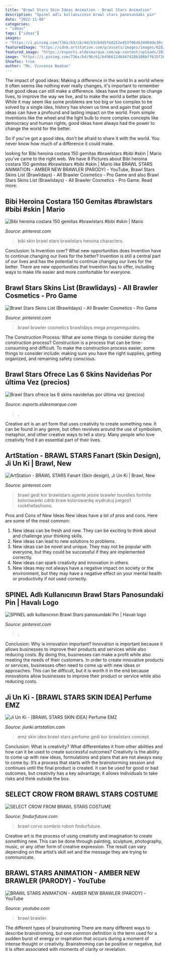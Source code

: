 ```yaml
---
title: "Brawl Stars Skin Ideas Animation - Brawl Stars Animation"
description: "Spinel adlı kullanıcının brawl stars panosundaki pin"
date: "2022-11-08"
categories:
- "ideas"
tags: ["ideas"]
images:
- "https://i.pinimg.com/736x/b3/cb/4d/b3cb4d5fe8252e453f06d634969de30c.jpg"
featuredImage: "https://cdnb.artstation.com/p/assets/images/images/028/957/677/medium/ji-un-ki-emz.jpg?1596030314"
featured_image: "https://esports.eldesmarque.com/wp-content/uploads/2020/12/Brawlidad-681x328.jpg"
image: "https://i.pinimg.com/736x/b4/96/61/b49661246447428b106bff635f266770.jpg"
ShowToc: true
author: "Ms. Vincenza Beahan"
---
```



The impact of good ideas: Making a difference in the world
In a world where it often seems like nothing ever really changes, it's important to remember that good ideas can still make a difference. Ideas have the power to change lives, to improve the way we live, and to make the world a better place.
While it may seem like some problems are too big or too complex to be solved by a single idea, history has shown us time and again that good ideas can have a profound and lasting impact on the world. From simple inventions like the wheel and the light bulb to more complex concepts like democracy and human rights, good ideas have always had the power to change the world for the better.

So if you've got a good idea, don't be afraid to share it with the world. You never know how much of a difference it could make.

	

		
looking for Bibi heroina costara 150 gemitas #brawlstars #bibi #skin | Mario you've came to the right web. We have 8 Pictures about Bibi heroina costara 150 gemitas #brawlstars #bibi #skin | Mario like BRAWL STARS ANIMATION - AMBER NEW BRAWLER (PARODY) - YouTube, Brawl Stars Skins List (Brawlidays) - All Brawler Cosmetics - Pro Game and also Brawl Stars Skins List (Brawlidays) - All Brawler Cosmetics - Pro Game. Read more:
		
    
## Bibi Heroina Costara 150 Gemitas #brawlstars #bibi #skin | Mario

<img loading=lazy src="https://i.pinimg.com/736x/8b/1f/24/8b1f249d4a5400decf8ab5b92086b5b9.jpg" onerror="this.onerror=null;this.src='https://tse3.mm.bing.net/th?id=OIP.GNPrWaPCwoFBIb9pfPQ4sQHaI_&amp;pid=15.1';" alt="Bibi heroina costara 150 gemitas #brawlstars #bibi #skin | Mario">

_Source: pinterest.com_

>bibi skin brawl stars brawlstars heroina characters. 

	

Conclusion: Is Invention over? What new opportunities does Invention have to continue changing our lives for the better?
Invention is still a central part of our lives and has the potential to continue changing our lives for the better. There are new opportunities that Invention has to offer, including ways to make life easier and more comfortable for everyone.

    
## Brawl Stars Skins List (Brawlidays) - All Brawler Cosmetics - Pro Game

<img loading=lazy src="https://i.pinimg.com/736x/b4/96/61/b49661246447428b106bff635f266770.jpg" onerror="this.onerror=null;this.src='https://tse3.mm.bing.net/th?id=OIP.BwQ0-2ggilNu555RLA8-swHaHa&amp;pid=15.1';" alt="Brawl Stars Skins List (Brawlidays) - All Brawler Cosmetics - Pro Game">

_Source: pinterest.com_

>brawl brawler cosmetics brawlidays mega progameguides. 

	

The Construction Process: What are some things to consider during the construction process?
Construction is a process that can be time-consuming and difficult. To make the construction process easier, some things to consider include: making sure you have the right supplies, getting organized, and remaining safety conscious.

    
## Brawl Stars Ofrece Las 6 Skins Navideñas Por última Vez (precios)

<img loading=lazy src="https://esports.eldesmarque.com/wp-content/uploads/2020/12/Brawlidad-681x328.jpg" onerror="this.onerror=null;this.src='https://tse4.mm.bing.net/th?id=OIP.12rzN-oOyuaNB52_64PrKAHaDk&amp;pid=15.1';" alt="Brawl Stars ofrece las 6 skins navideñas por última vez (precios)">

_Source: esports.eldesmarque.com_

>. 

	

Creative art is an art form that uses creativity to create something new. It can be found in any genre, but often revolves around the use of symbolism, metaphor, and other creative ways to tell a story. Many people who love creativity find it an essential part of their lives.

    
## ArtStation - BRAWL STARS Fanart (Skin Design), Ji Un Ki | Brawl, New

<img loading=lazy src="https://i.pinimg.com/736x/2b/0e/5d/2b0e5d6fc56916a043694d6dbc4457f9.jpg" onerror="this.onerror=null;this.src='https://tse3.mm.bing.net/th?id=OIP.eZgRdRTVyZE7I0KDika_7AHaHa&amp;pid=15.1';" alt="ArtStation - BRAWL STARS Fanart (Skin design), Ji Un Ki | Brawl, New">

_Source: pinterest.com_

>brawl gedi kor brawlstars agente jessie brawler tourelles fortnite kolorowanki cdnb braw kolorowankę wydrukuj juegos1 rockthefashions. 

	

Pros and Cons of New Ideas
New ideas have a lot of pros and cons. Here are some of the most common:
1. New ideas can be fresh and new. They can be exciting to think about and challenge your thinking skills.
2. New ideas can lead to new solutions to problems.
3. New ideas can be novel and unique. They may not be popular with everyone, but they could be successful if they are implemented correctly.
4. New ideas can spark creativity and innovation in others.
5. New ideas may not always have a negative impact on society or the environment, but they may have a negative effect on your mental health or productivity if not used correctly.

    
## SPINEL Adlı Kullanıcının Brawl Stars Panosundaki Pin | Havalı Logo

<img loading=lazy src="https://i.pinimg.com/736x/b3/cb/4d/b3cb4d5fe8252e453f06d634969de30c.jpg" onerror="this.onerror=null;this.src='https://tse4.mm.bing.net/th?id=OIP.BOuznMzCRD7EGroh9MZE9QHaJ3&amp;pid=15.1';" alt="SPINEL adlı kullanıcının Brawl Stars panosundaki Pin | Havalı logo">

_Source: pinterest.com_

>. 

	

Conclusion: Why is innovation important?
Innovation is important because it allows businesses to improve their products and services while also reducing costs. By doing this, businesses can make a profit while also meeting the needs of their customers. In order to create innovative products or services, businesses often need to come up with new ideas or approaches. This can be difficult, but it is worth it in the end because innovations allow businesses to improve their product or service while also reducing costs.

    
## Ji Un Ki - [BRAWL STARS SKIN IDEA] Perfume EMZ

<img loading=lazy src="https://cdnb.artstation.com/p/assets/images/images/028/957/677/medium/ji-un-ki-emz.jpg?1596030314" onerror="this.onerror=null;this.src='https://tse3.mm.bing.net/th?id=OIP.IDSxXEz4Hch6IocWCjEKjQHaHa&amp;pid=15.1';" alt="Ji Un Ki - [BRAWL STARS SKIN IDEA] Perfume EMZ">

_Source: jiunki.artstation.com_

>emz skin idea brawl stars perfume gedi kor brawlstars concept. 

	

Conclusion: What is creativity? What differentiates it from other abilities and how can it be used to create successful outcomes?
Creativity is the ability to come up with new ideas, formulations and plans that are not always easy to come by. It’s a process that starts with the brainstorming session and continues until the final product is created. It can be used for good or bad outcomes, but creativity has a key advantage; it allows individuals to take risks and think outside the box.

    
## SELECT CROW FROM BRAWL STARS COSTUME

<img loading=lazy src="http://www.findurfuture.com/wp-content/uploads/2020/11/Crow-Brawl-Stars-Costume.gif" onerror="this.onerror=null;this.src='https://tse4.mm.bing.net/th?id=OIP.raVADiYf1RJx07SnLX43SAHaEH&amp;pid=15.1';" alt="SELECT CROW FROM BRAWL STARS COSTUME">

_Source: findurfuture.com_

>brawl corvo sombrio robon findurfuture. 

	

Creative art is the process of using creativity and imagination to create something new. This can be done through painting, sculpture, photography, music, or any other form of creative expression. The result can vary depending on the artist’s skill set and the message they are trying to communicate.

    
## BRAWL STARS ANIMATION - AMBER NEW BRAWLER (PARODY) - YouTube

<img loading=lazy src="https://i.ytimg.com/vi/SOPYDylXgJM/maxresdefault.jpg" onerror="this.onerror=null;this.src='https://tse3.mm.bing.net/th?id=OIP.cJ5HfvidV7NXQgF0wc90FAHaEK&amp;pid=15.1';" alt="BRAWL STARS ANIMATION - AMBER NEW BRAWLER (PARODY) - YouTube">

_Source: youtube.com_

>brawl brawler. 

	

The different types of brainstroming
There are many different ways to describe brainstroming, but one common definition is the term used for a sudden burst of energy or inspiration that occurs during a moment of intense thought or creativity. Brainstroming can be positive or negative, but it is often associated with moments of clarity or revelation.

